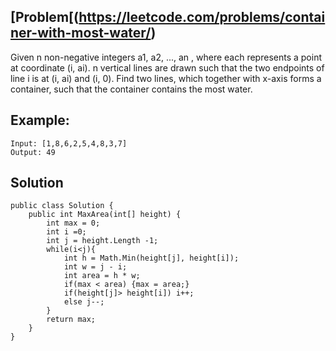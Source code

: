 ## [Problem[(https://leetcode.com/problems/container-with-most-water/)
Given n non-negative integers a1, a2, ..., an , where each represents a point at coordinate (i, ai). n vertical lines are drawn such that the two endpoints of line i is at (i, ai) and (i, 0). Find two lines, which together with x-axis forms a container, such that the container contains the most water.

## Example:
```
Input: [1,8,6,2,5,4,8,3,7]
Output: 49
```

## Solution
```
public class Solution {
    public int MaxArea(int[] height) {
        int max = 0;
        int i =0;
        int j = height.Length -1;
        while(i<j){
            int h = Math.Min(height[j], height[i]);
            int w = j - i;
            int area = h * w;
            if(max < area) {max = area;}
            if(height[j]> height[i]) i++;
            else j--;
        }
        return max;
    }
}
```